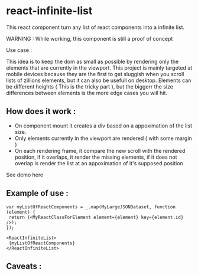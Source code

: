react-infinite-list
===================

This react component turn any list of react components into a infinite list.

WARNING : While working, this component is still a proof of concept

Use case :

This idea is to keep the dom as small as possible by rendering only the elements that are currently in the viewport.
This project is mainly targeted at mobile devices because they are the first to get sluggish when you scroll lists of zillions elements, but it can also be usefull on desktop.
Elements can be different heights ( This is the tricky part ), but the biggerr the size differences between elements is the more edge cases you will hit.


How does it work :
-----------------
- On component mount it creates a div based on a appoximation of the list size.
- Only elements currently in the viewport are rendered ( with some margin )
- On each rendering frame, it compare the new scroll with the rendered position, if it overlaps, it render the missing elements, if it does not overlap is render the list at an appoximation of it's supposed position

See demo here

Example of use :
--------------
 ```
var myListOfReactComponents = _.map(MyLargeJSONDataset, function (element) {
  return (<MyReactClassForElement element={element} key={element.id} />);
});

<ReactInfiniteList>
  {myListOfReactComponents}
</ReactInfiniteList>
 ```
 
Caveats :
------ 
